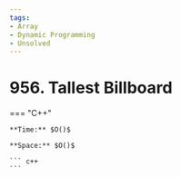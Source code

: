 ```yaml
---
tags:
- Array
- Dynamic Programming
- Unsolved
---
```



# 956. Tallest Billboard

=== "C++"

    **Time:** $O()$

    **Space:** $O()$

    ``` c++
    ```